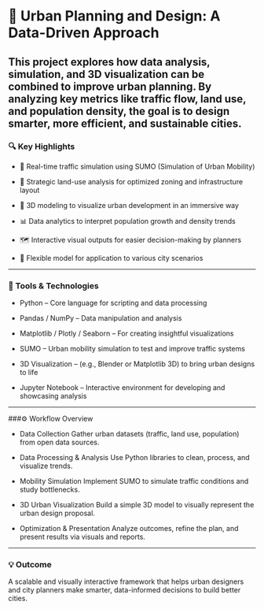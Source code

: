 # 🌆 Urban Planning and Design: A Data-Driven Approach
This project explores how data analysis, simulation, and 3D visualization can be combined to improve urban planning. By analyzing key metrics like traffic flow, land use, and population density, the goal is to design smarter, more efficient, and sustainable cities.
------------------------------------------------
### 🔍 Key Highlights
- 📌 Real-time traffic simulation using SUMO (Simulation of Urban Mobility)

- 🧭 Strategic land-use analysis for optimized zoning and infrastructure layout

- 🧱 3D modeling to visualize urban development in an immersive way

- 📊 Data analytics to interpret population growth and density trends

- 🗺️ Interactive visual outputs for easier decision-making by planners

- 🔁 Flexible model for application to various city scenarios
------------------------------------------------
### 🧰 Tools & Technologies
- Python – Core language for scripting and data processing

- Pandas / NumPy – Data manipulation and analysis

- Matplotlib / Plotly / Seaborn – For creating insightful visualizations

- SUMO – Urban mobility simulation to test and improve traffic systems

- 3D Visualization – (e.g., Blender or Matplotlib 3D) to bring urban designs to life

- Jupyter Notebook – Interactive environment for developing and showcasing analysis
------------------------------------------------
###⚙️ Workflow Overview
- Data Collection
Gather urban datasets (traffic, land use, population) from open data sources.

- Data Processing & Analysis
Use Python libraries to clean, process, and visualize trends.

- Mobility Simulation
Implement SUMO to simulate traffic conditions and study bottlenecks.

- 3D Urban Visualization
Build a simple 3D model to visually represent the urban design proposal.

- Optimization & Presentation
Analyze outcomes, refine the plan, and present results via visuals and reports.
------------------------------------------------
### 💡 Outcome
A scalable and visually interactive framework that helps urban designers and city planners make smarter, data-informed decisions to build better cities.
